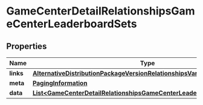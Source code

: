 

# GameCenterDetailRelationshipsGameCenterLeaderboardSets


## Properties

| Name | Type | Description | Notes |
|------------ | ------------- | ------------- | -------------|
|**links** | [**AlternativeDistributionPackageVersionRelationshipsVariantsLinks**](AlternativeDistributionPackageVersionRelationshipsVariantsLinks.md) |  |  [optional] |
|**meta** | [**PagingInformation**](PagingInformation.md) |  |  [optional] |
|**data** | [**List&lt;GameCenterDetailRelationshipsGameCenterLeaderboardSetsDataInner&gt;**](GameCenterDetailRelationshipsGameCenterLeaderboardSetsDataInner.md) |  |  [optional] |



